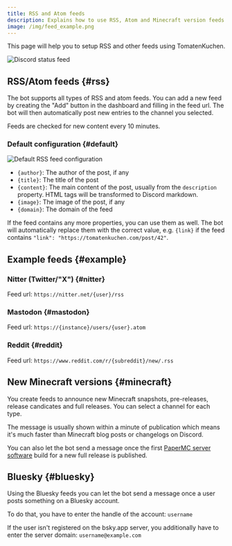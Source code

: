 ```yaml
---
title: RSS and Atom feeds
description: Explains how to use RSS, Atom and Minecraft version feeds.
image: /img/feed_example.png
---
```


This page will help you to setup RSS and other feeds using TomatenKuchen.

![Discord status feed](/img/feed_example.png)

## RSS/Atom feeds {#rss}

The bot supports all types of RSS and atom feeds. You can add a new feed by creating the "Add" button in the dashboard and filling in the feed url.
The bot will then automatically post new entries to the channel you selected.

Feeds are checked for new content every 10 minutes.

### Default configuration {#default}

![Default RSS feed configuration](/img/rss_feeds_default.png)

- `{author}`: The author of the post, if any
- `{title}`: The title of the post
- `{content}`: The main content of the post, usually from the `description` property. HTML tags will be transformed to Discord markdown.
- `{image}`: The image of the post, if any
- `{domain}`: The domain of the feed

If the feed contains any more properties, you can use them as well. The bot will automatically replace them with the correct value, e.g. `{link}` if the feed contains `"link": "https://tomatenkuchen.com/post/42"`.

## Example feeds {#example}

### Nitter (Twitter/"X") {#nitter}

Feed url: `https://nitter.net/{user}/rss`

### Mastodon {#mastodon}

Feed url: `https://{instance}/users/{user}.atom`

### Reddit {#reddit}

Feed url: `https://www.reddit.com/r/{subreddit}/new/.rss`

## New Minecraft versions {#minecraft}

You create feeds to announce new Minecraft snapshots, pre-releases, release candicates and full releases. You can select a channel for each type.

The message is usually shown within a minute of publication which means it's much faster than Minecraft blog posts or changelogs on Discord.

You can also let the bot send a message once the first [PaperMC server software](https://papermc.io) build for a new full release is published.

## Bluesky {#bluesky}

Using the Bluesky feeds you can let the bot send a message once a user posts something on a Bluesky account.

To do that, you have to enter the handle of the account: `username`

If the user isn't registered on the bsky.app server, you additionally have to enter the server domain: `username@example.com`

